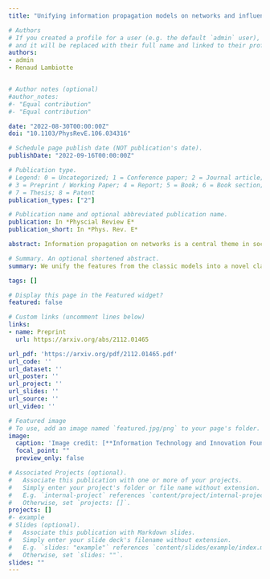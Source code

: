 ```yaml
---
title: "Unifying information propagation models on networks and influence maximisation"

# Authors
# If you created a profile for a user (e.g. the default `admin` user), write the username (folder name) here 
# and it will be replaced with their full name and linked to their profile.
authors:
- admin
- Renaud Lambiotte


# Author notes (optional)
#author_notes:
#- "Equal contribution"
#- "Equal contribution"

date: "2022-08-30T00:00:00Z"
doi: "10.1103/PhysRevE.106.034316"

# Schedule page publish date (NOT publication's date).
publishDate: "2022-09-16T00:00:00Z"

# Publication type.
# Legend: 0 = Uncategorized; 1 = Conference paper; 2 = Journal article;
# 3 = Preprint / Working Paper; 4 = Report; 5 = Book; 6 = Book section;
# 7 = Thesis; 8 = Patent
publication_types: ["2"]

# Publication name and optional abbreviated publication name.
publication: In *Physcial Review E*
publication_short: In *Phys. Rev. E*

abstract: Information propagation on networks is a central theme in social, behavioural, and economic sciences, with important theoretical and practical implications, such as the influence maximisation problem for viral marketing. Here, we consider a model that unifies the classical independent cascade models and the linear threshold models, and generalise them  by considering continuous variables and allowing feedback in the dynamics. We then formulate its influence maximisation as a mixed integer nonlinear programming problem and adopt derivative-free methods. Furthermore, we show that the problem can be exactly solved in the special case of linear dynamics, where the selection criteria is closely related to the Katz centrality, and propose a customised direct search method with local convergence. We then demonstrate the close-to-optimal performance of the customised direct search numerically on both synthetic and real networks. 

# Summary. An optional shortened abstract.
summary: We unify the features from the classic models into a novel class of information diffusion model, and propose a general framework for the influence maximisation problem that is applicable to a broad range of functions describing the overall influence.

tags: []

# Display this page in the Featured widget?
featured: false

# Custom links (uncomment lines below)
links:
- name: Preprint
  url: https://arxiv.org/abs/2112.01465

url_pdf: 'https://arxiv.org/pdf/2112.01465.pdf'
url_code: ''
url_dataset: ''
url_poster: ''
url_project: ''
url_slides: ''
url_source: ''
url_video: ''

# Featured image
# To use, add an image named `featured.jpg/png` to your page's folder. 
image:
  caption: 'Image credit: [**Information Technology and Innovation Foundation**](https://www.linkedin.com/company/information-technology-and-innovation-foundation/)'
  focal_point: ""
  preview_only: false

# Associated Projects (optional).
#   Associate this publication with one or more of your projects.
#   Simply enter your project's folder or file name without extension.
#   E.g. `internal-project` references `content/project/internal-project/index.md`.
#   Otherwise, set `projects: []`.
projects: []
#- example
# Slides (optional).
#   Associate this publication with Markdown slides.
#   Simply enter your slide deck's filename without extension.
#   E.g. `slides: "example"` references `content/slides/example/index.md`.
#   Otherwise, set `slides: ""`.
slides: ""
---
```

